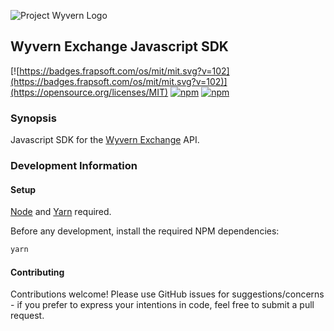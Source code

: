 ![Project Wyvern Logo](https://media.githubusercontent.com/media/ProjectWyvern/wyvern-branding/master/logo/logo-square-red-transparent-200x200.png?raw=true "Project Wyvern Logo")

## Wyvern Exchange Javascript SDK

[![https://badges.frapsoft.com/os/mit/mit.svg?v=102](https://badges.frapsoft.com/os/mit/mit.svg?v=102)](https://opensource.org/licenses/MIT) [![npm](https://img.shields.io/npm/v/wyvern-exchange.svg)](https://www.npmjs.com/package/wyvern-exchange) [![npm](https://img.shields.io/npm/dt/wyvern-exchange.svg)](https://www.npmjs.com/package/wyvern-exchange)

### Synopsis

Javascript SDK for the [Wyvern Exchange](https://exchange.projectwyvern.com) API.

### Development Information

#### Setup

[Node](https://nodejs.org/en/) and [Yarn](https://yarnpkg.com/en/) required.

Before any development, install the required NPM dependencies:

```bash
yarn
```

#### Contributing

Contributions welcome! Please use GitHub issues for suggestions/concerns - if you prefer to express your intentions in code, feel free to submit a pull request.
